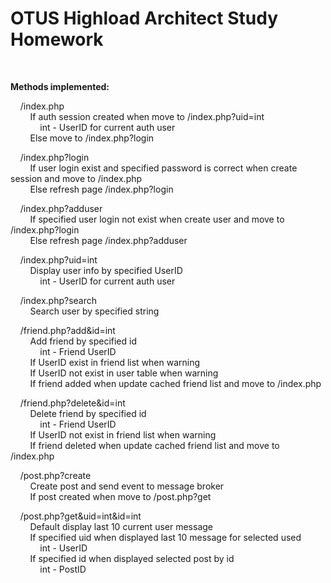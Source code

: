 <h1>OTUS Highload Architect Study Homework</h1>
<br/>
<p>
	<b>Methods implemented:</b>
</p>
<p>
	&nbsp;&nbsp;&nbsp;&nbsp;/index.php<br/>
	&nbsp;&nbsp;&nbsp;&nbsp;&nbsp;&nbsp;&nbsp;&nbsp;If auth session created when move to /index.php?uid=int<br/>
	&nbsp;&nbsp;&nbsp;&nbsp;&nbsp;&nbsp;&nbsp;&nbsp;&nbsp;&nbsp;&nbsp;&nbsp;int - UserID for current auth user<br/>
	&nbsp;&nbsp;&nbsp;&nbsp;&nbsp;&nbsp;&nbsp;&nbsp;Else move to /index.php?login
</p>
<p>
	&nbsp;&nbsp;&nbsp;&nbsp;/index.php?login<br/>
	&nbsp;&nbsp;&nbsp;&nbsp;&nbsp;&nbsp;&nbsp;&nbsp;If user login exist and specified password is correct when create session and move to /index.php<br/>
	&nbsp;&nbsp;&nbsp;&nbsp;&nbsp;&nbsp;&nbsp;&nbsp;Else refresh page /index.php?login
</p>
	&nbsp;&nbsp;&nbsp;&nbsp;/index.php?adduser<br/>
	&nbsp;&nbsp;&nbsp;&nbsp;&nbsp;&nbsp;&nbsp;&nbsp;If specified user login not exist when create user and move to /index.php?login<br/>
	&nbsp;&nbsp;&nbsp;&nbsp;&nbsp;&nbsp;&nbsp;&nbsp;Else refresh page /index.php?adduser
</p>
<p>
	&nbsp;&nbsp;&nbsp;&nbsp;/index.php?uid=int<br/>
	&nbsp;&nbsp;&nbsp;&nbsp;&nbsp;&nbsp;&nbsp;&nbsp;Display user info by specified UserID<br/>
	&nbsp;&nbsp;&nbsp;&nbsp;&nbsp;&nbsp;&nbsp;&nbsp;&nbsp;&nbsp;&nbsp;&nbsp;int - UserID for current auth user
</p>
<p>
	&nbsp;&nbsp;&nbsp;&nbsp;/index.php?search<br/>
	&nbsp;&nbsp;&nbsp;&nbsp;&nbsp;&nbsp;&nbsp;&nbsp;Search user by specified string<br/>
</p>
<p>
	&nbsp;&nbsp;&nbsp;&nbsp;/friend.php?add&id=int<br/>
	&nbsp;&nbsp;&nbsp;&nbsp;&nbsp;&nbsp;&nbsp;&nbsp;Add friend by specified id<br/>
	&nbsp;&nbsp;&nbsp;&nbsp;&nbsp;&nbsp;&nbsp;&nbsp;&nbsp;&nbsp;&nbsp;&nbsp;int - Friend UserID<br/>
	&nbsp;&nbsp;&nbsp;&nbsp;&nbsp;&nbsp;&nbsp;&nbsp;If UserID exist in friend list when warning<br/>
	&nbsp;&nbsp;&nbsp;&nbsp;&nbsp;&nbsp;&nbsp;&nbsp;If UserID not exist in user table when warning<br/>
	&nbsp;&nbsp;&nbsp;&nbsp;&nbsp;&nbsp;&nbsp;&nbsp;If friend added when update cached friend list and move to /index.php
</p>
<p>
	&nbsp;&nbsp;&nbsp;&nbsp;/friend.php?delete&id=int<br/>
	&nbsp;&nbsp;&nbsp;&nbsp;&nbsp;&nbsp;&nbsp;&nbsp;Delete friend by specified id<br/>
	&nbsp;&nbsp;&nbsp;&nbsp;&nbsp;&nbsp;&nbsp;&nbsp;&nbsp;&nbsp;&nbsp;&nbsp;int - Friend UserID<br/>
	&nbsp;&nbsp;&nbsp;&nbsp;&nbsp;&nbsp;&nbsp;&nbsp;If UserID not exist in friend list when warning<br/>
	&nbsp;&nbsp;&nbsp;&nbsp;&nbsp;&nbsp;&nbsp;&nbsp;If friend deleted when update cached friend list and move to /index.php
</p>
<p>
	&nbsp;&nbsp;&nbsp;&nbsp;/post.php?create<br/>
	&nbsp;&nbsp;&nbsp;&nbsp;&nbsp;&nbsp;&nbsp;&nbsp;Create post and send event to message broker<br/>
	&nbsp;&nbsp;&nbsp;&nbsp;&nbsp;&nbsp;&nbsp;&nbsp;If post created when move to /post.php?get
</p>
<p>
	&nbsp;&nbsp;&nbsp;&nbsp;/post.php?get&uid=int&id=int<br/>
	&nbsp;&nbsp;&nbsp;&nbsp;&nbsp;&nbsp;&nbsp;&nbsp;Default display last 10 current user message<br/>
	&nbsp;&nbsp;&nbsp;&nbsp;&nbsp;&nbsp;&nbsp;&nbsp;If specified uid when displayed last 10 message for selected used<br/>
	&nbsp;&nbsp;&nbsp;&nbsp;&nbsp;&nbsp;&nbsp;&nbsp;&nbsp;&nbsp;&nbsp;&nbsp;int - UserID<br/>
	&nbsp;&nbsp;&nbsp;&nbsp;&nbsp;&nbsp;&nbsp;&nbsp;If specified id when displayed selected post by id<br/>
	&nbsp;&nbsp;&nbsp;&nbsp;&nbsp;&nbsp;&nbsp;&nbsp;&nbsp;&nbsp;&nbsp;&nbsp;int - PostID<br/>
</p>